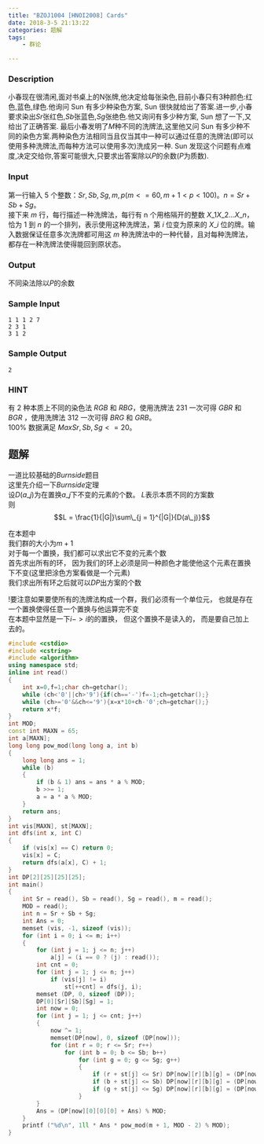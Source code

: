 ```yaml
---
title: "BZOJ1004 [HNOI2008] Cards"
date: 2018-3-5 21:13:22
categories: 题解
tags: 
    - 群论

---
```



### Description
小春现在很清闲,面对书桌上的N张牌,他决定给每张染色,目前小春只有$3$种颜色:红色,蓝色,绿色.他询问 Sun 有多少种染色方案, Sun 很快就给出了答案.进一步,小春要求染出$Sr$张红色,$Sb$张蓝色,$Sg$张绝色.他又询问有多少种方案, Sun 想了一下,又给出了正确答案. 最后小春发明了$M$种不同的洗牌法,这里他又问 Sun 有多少种不同的染色方案.两种染色方法相同当且仅当其中一种可以通过任意的洗牌法(即可以使用多种洗牌法,而每种方法可以使用多次)洗成另一种. Sun 发现这个问题有点难度,决定交给你,答案可能很大,只要求出答案除以$P$的余数($P$为质数).  

### Input
第一行输入 $5$ 个整数：$Sr,Sb,Sg,m,p(m<=60,m+1<p<100)$。$n=Sr+Sb+Sg$。  
接下来 $m$ 行，每行描述一种洗牌法，每行有 n 个用格隔开的整数 $X\_1 X\_2...X\_n$，恰为 $1$ 到 $n$ 的一个排列，表示使用这种洗牌法，第 $i$ 位变为原来的 $X\_i$ 位的牌。输入数据保证任意多次洗牌都可用这 $m$ 种洗牌法中的一种代替，且对每种洗牌法，都存在一种洗牌法使得能回到原状态。

### Output
不同染法除以$P$的余数

### Sample Input
```
1 1 1 2 7
2 3 1
3 1 2
```
### Sample Output
```
2
```
### HINT
有 $2$ 种本质上不同的染色法 $RGB$ 和 $RBG$，使用洗牌法 $231$ 一次可得 $GBR$ 和 $BGR$ ，使用洗牌法 $312$ 一次可得 $BRG$ 和 $GRB$。  
$100\%$ 数据满足 $Max{Sr,Sb,Sg}<=20$。

## 题解
一道比较基础的$Burnside$题目  
这里先介绍一下$Burnside$定理  
设$D(a\_j)$为在置换$a\_j$下不变的元素的个数。 $L$表示本质不同的方案数  
则$$L = \frac{1}{|G|}\sum\_{j = 1}^{|G|}{D(a\_j)}$$

在本题中  
我们群的大小为$m+1$  
对于每一个置换，我们都可以求出它不变的元素个数  
首先求出所有的环， 因为我们的环上必须是同一种颜色才能使他这个元素在置换下不变(这里把涂色方案看做是一个元素)  
我们求出所有环之后就可以$DP$出方案的个数  

!要注意如果要使所有的洗牌法构成一个群，我们必须有一个单位元， 也就是存在一个置换使得任意一个置换与他运算完不变  
在本题中显然是一下$i->i$的的置换， 但这个置换不是读入的， 而是要自己加上去的。  

```c++
#include <cstdio>
#include <cstring>
#include <algorithm>
using namespace std;
inline int read()
{
    int x=0,f=1;char ch=getchar();
    while (ch<'0'||ch>'9'){if(ch=='-')f=-1;ch=getchar();}
    while (ch>='0'&&ch<='9'){x=x*10+ch-'0';ch=getchar();}
    return x*f;
}
int MOD; 
const int MAXN = 65;
int a[MAXN];
long long pow_mod(long long a, int b)
{
    long long ans = 1;
    while (b)
    {
        if (b & 1) ans = ans * a % MOD;
        b >>= 1;
        a = a * a % MOD;
    }
    return ans;
}
int vis[MAXN], st[MAXN];
int dfs(int x, int C)
{
    if (vis[x] == C) return 0;
    vis[x] = C;
    return dfs(a[x], C) + 1;
}
int DP[2][25][25][25];
int main()
{
    int Sr = read(), Sb = read(), Sg = read(), m = read();
    MOD = read();
    int n = Sr + Sb + Sg;
    int Ans = 0;
    memset (vis, -1, sizeof (vis));
    for (int i = 0; i <= m; i++)
    {
        for (int j = 1; j <= n; j++)
            a[j] = (i == 0 ? (j) : read());
        int cnt = 0;
        for (int j = 1; j <= n; j++)
            if (vis[j] != i)
                st[++cnt] = dfs(j, i);
        memset (DP, 0, sizeof (DP));
        DP[0][Sr][Sb][Sg] = 1;
        int now = 0;
        for (int j = 1; j <= cnt; j++)
        {
            now ^= 1;
            memset(DP[now], 0, sizeof (DP[now]));
            for (int r = 0; r <= Sr; r++)
                for (int b = 0; b <= Sb; b++)
                    for (int g = 0; g <= Sg; g++)
                    {
                        if (r + st[j] <= Sr) DP[now][r][b][g] = (DP[now][r][b][g] + DP[now ^ 1][r + st[j]][b][g]) % MOD;
                        if (b + st[j] <= Sb) DP[now][r][b][g] = (DP[now][r][b][g] + DP[now ^ 1][r][b + st[j]][g]) % MOD;
                        if (g + st[j] <= Sg) DP[now][r][b][g] = (DP[now][r][b][g] + DP[now ^ 1][r][b][g + st[j]]) % MOD;
                    }
        }
        Ans = (DP[now][0][0][0] + Ans) % MOD;
    }
    printf ("%d\n", 1ll * Ans * pow_mod(m + 1, MOD - 2) % MOD);
}
```
